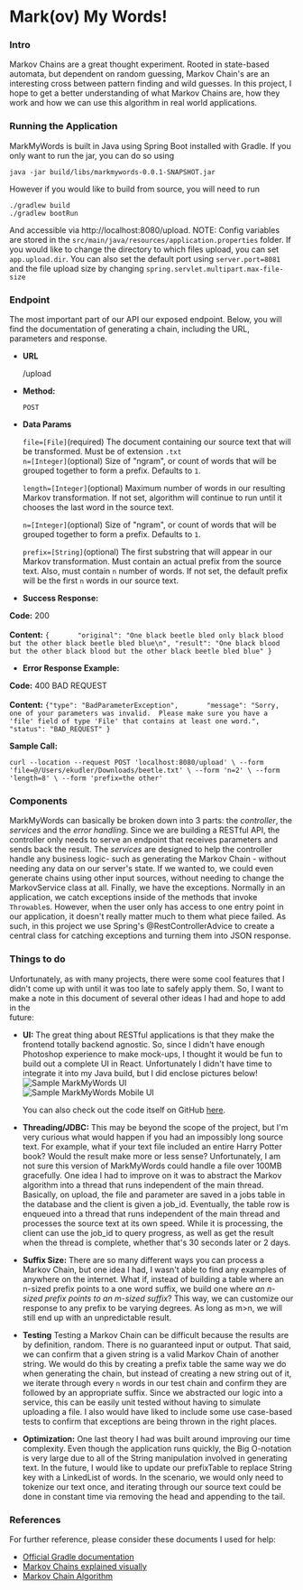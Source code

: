 


# Mark(ov) My Words!

### Intro
Markov Chains are a great thought experiment.  Rooted in state-based automata, but dependent on random guessing, Markov Chain's are an interesting cross between pattern finding and wild guesses.  In this project, I hope to get a better understanding of what Markov Chains are, how they work and how we can use this algorithm in real world applications.
### Running the Application
MarkMyWords is built in Java using Spring Boot installed with Gradle. If you only want to run the jar, you can do so using
```
java -jar build/libs/markmywords-0.0.1-SNAPSHOT.jar
```
However if you would like to build from source, you will need to run
```
./gradlew build
./gradlew bootRun
```
And accessible via http://localhost:8080/upload.
NOTE: Config variables are stored in the `src/main/java/resources/application.properties` folder.  If you would like to change the directory to which files upload, you can set `app.upload.dir`.  You can also set the default port using `server.port=8081` and the file upload size by changing `spring.servlet.multipart.max-file-size`
### Endpoint
The most important part of our API our exposed endpoint.  Below, you will find the documentation of generating a chain, including the URL, parameters and response.

* **URL**

  /upload

* **Method:**

  `POST`

* **Data Params**

  `file=[File]`(required) The document containing our source text that will be transformed.  Must be of extension `.txt`      
  `n=[Integer]`(optional) Size of "ngram", or count of words that will be grouped together to form a prefix.  Defaults to `1`.

  `length=[Integer]`(optional) Maximum number of words in our resulting Markov transformation.  If not set, algorithm will continue to run until it chooses the last word in the source text.

  `n=[Integer]`(optional) Size of "ngram", or count of words that will be grouped together to form a prefix.  Defaults to `1`.

  `prefix=[String]`(optional) The first substring that will appear in our Markov transformation.  Must contain an actual prefix from the source text.  Also, must contain `n` number of words.  If not set, the default prefix will be the first `n` words in our source text.

* **Success Response:**

**Code:** 200 <br />      
**Content:** `{      
"original": "One black beetle bled only black blood but the other black beetle bled blue\n", "result": "One black blood but the other black blood but the other black beetle bled blue" }`
* **Error Response Example:**

**Code:** 400 BAD REQUEST <br />      
**Content:** `{"type": "BadParameterException",      
"message": "Sorry, one of your parameters was invalid.  Please make sure you have a 'file' field of type 'File' that contains at least one word.", "status": "BAD_REQUEST" }`

**Sample Call:**

```curl --location --request POST 'localhost:8080/upload' \ --form 'file=@/Users/ekudler/Downloads/beetle.txt' \ --form 'n=2' \ --form 'length=8' \ --form 'prefix=the other'```

### Components
MarkMyWords can basically be broken down into 3 parts: the *controller*, the *services* and the *error handling*.  Since we are building a RESTful API, the controller only needs to serve an endpoint that receives parameters and sends back the result.  The *services* are designed to help the controller handle any business logic- such as generating the Markov Chain - without needing any data on our server's state.  If we wanted to, we could even generate chains using other input sources, without needing to change the MarkovService class at all.  Finally, we have the exceptions.  Normally in an application, we catch exceptions inside of the methods that invoke `Throwable`s.  However, when the user only has access to one entry point in our application, it doesn't really matter much to them what piece failed.  As such, in this project we use Spring's @RestControllerAdvice to create a central class for catching exceptions and turning them into  JSON response.

### Things to do
Unfortunately, as with many projects, there were some cool features that I didn't come up with until it was too late to safely apply them.  So, I want to make a note in this document of several other ideas I had and hope to add in the       
future:
* **UI:** The great thing about RESTful applications is that they make the frontend totally backend agnostic.  So, since I didn't have enough Photoshop experience to make mock-ups, I thought it would be fun to build out a complete UI in React.  Unfortunately I didn't have time to integrate it into my Java build, but I did enclose pictures below!  
  ![Sample MarkMyWords UI](https://i.imgur.com/C1xoFuh.pngg)  
  ![Sample MarkMyWords Mobile UI](https://i.imgur.com/blUOLjH.png)

  You can also check out the code itself on GitHub [here](https://github.com/Joeento/markmywords-client).


* **Threading/JDBC:** This may be beyond the scope of the project, but I'm very curious what would happen if you had an impossibly long source text.  For example, what if your text file included an entire Harry Potter book?  Would the result make more or less sense?  Unfortunately, I am not sure this version of MarkMyWords could handle a file over 100MB gracefully.  One idea I had to improve on it was to abstract the Markov algorithm into a thread that runs independent of the main thread.  Basically, on upload, the file and parameter are saved in a jobs table in the database and the client is given a job_id.  Eventually, the table row is enqueued into a thread that runs independent of the main thread and processes the source text at its own speed.  While it is processing, the client can use the job_id to query progress, as well as get the result when the thread is complete, whether that's 30 seconds later or 2 days.
* **Suffix Size:** There are so many different ways you can process a Markov Chain, but one idea I had, I wasn't able to find any examples of anywhere on the internet.  What if, instead of building a table where an n-sized prefix points to a one word suffix, we build one where *an n-sized prefix points to an m-sized suffix*?  This way, we can customize our response to any prefix to be varying degrees.  As long as m>n, we will still end up with an unpredictable result.
* **Testing** Testing a Markov Chain can be difficult because the results are by definition, random.  There is no guaranteed input or output.  That said, we can confirm that a given string is a valid Markov Chain of another string.  We would do this by creating a prefix table the same way we do when generating the chain, but instead of creating a new string out of it, we iterate through every `n` words in our test chain and confirm they are followed by an appropriate suffix.  Since we abstracted our logic into a service, this can be easily unit tested without having to simulate uploading a file.  I also would have liked to include some use case-based tests to confirm that exceptions are being thrown in the right places.
* **Optimization:** One last theory I had was built around improving our time complexity.  Even though the application runs quickly, the Big O-notation is very large due to all of the String manipulation involved in generating text.  In the future, I would like to update our prefixTable to replace String key with a LinkedList of words.  In the scenario, we would only need to tokenize our text once, and iterating through our source text could be done in constant time via removing the head and appending to the tail.

### References
For further reference, please consider these documents I used for help:

* [Official Gradle documentation](https://docs.gradle.org)
* [Markov Chains explained visually](https://setosa.io/ev/markov-chains/)
* [Markov Chain Algorithm](https://www.rose-hulman.edu/class/csse/csse221/200910/Projects/Markov/markov.html)